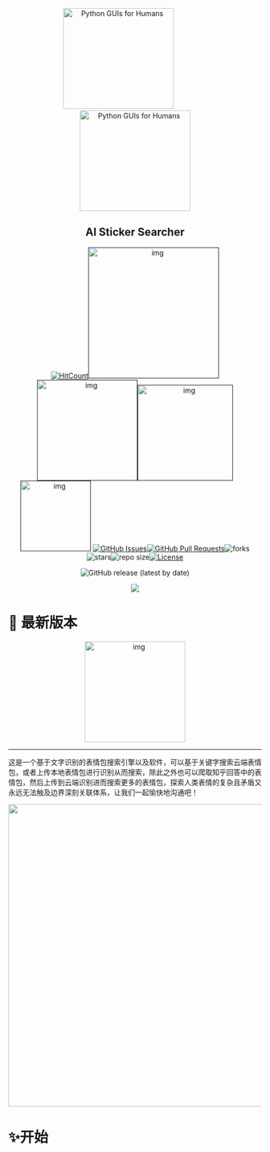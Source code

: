 <p align="center">
  <img width=220 height=200 src="https://i.loli.net/2020/12/25/sUSe4MGYXq2zoZd.png" alt="Python GUIs for Humans"> &nbsp;&nbsp;&nbsp;&nbsp;&nbsp;&nbsp;&nbsp;&nbsp;&nbsp;&nbsp;&nbsp;&nbsp;&nbsp;&nbsp;&nbsp;&nbsp;
  <img width=220 height=200 src="https://i.loli.net/2020/12/25/G3tmYbcXFDNxBP4.png" alt="Python GUIs for Humans">
  <h2 align="center">AI Sticker Searcher</h2>
</p>


<div align="center">

[![HitCount](http://hits.dwyl.com/ExcaliburEX/AIStickerSearcher.svg)](http://hits.dwyl.com/ExcaliburEX/AIStickerSearcher)<a href=""><img src="https://img.shields.io/github/commit-activity/m/ExcaliburEX/AIStickerSearcher.svg?color=blue&style=for-the-badge" alt="img"  width="260px"></a><a href=""><img src="https://img.shields.io/github/last-commit/ExcaliburEX/AIStickerSearcher.svg?color=blue&style=for-the-badge" alt="img" width="200px"></a><a href=""><img src="http://ForTheBadge.com/images/badges/makes-people-smile.svg" alt="img" width="190px"></a><a href=""><img src="https://img.shields.io/github/stars/ExcaliburEX/AIStickerSearcher.svg?style=social&label=Star&maxAge=2592000" alt="img" width="140x"></a>
[![GitHub Issues](https://img.shields.io/github/issues/ExcaliburEX/AIStickerSearcher.svg)](https://github.com/ExcaliburEX/AIStickerSearcher)[![GitHub Pull Requests](https://img.shields.io/github/issues-pr/ExcaliburEX/AIStickerSearcher.svg)](https://github.com/ExcaliburEX/AIStickerSearcher/pulls)![forks](https://img.shields.io/github/forks/ExcaliburEX/AIStickerSearcher)![stars](	https://img.shields.io/github/stars/ExcaliburEX/AIStickerSearcher)![repo size](https://img.shields.io/github/repo-size/ExcaliburEX/AIStickerSearcher)[![License](https://img.shields.io/badge/license-MIT-blue.svg)](/LICENSE)

<img alt="GitHub release (latest by date)" src="https://img.shields.io/github/downloads/ExcaliburEX/AIStickerSearcher/latest/total?color=important&style=for-the-badge">

</div>

<p align="center">
  <img src="https://github-readme-stats.vercel.app/api/?username=ExcaliburEX&bg_color=3e7bac&title_color=ffdd55&icon_color=ffdd55&text_color=ffdd55&show_icons=true&count_private=true">
</p>

# 🌃 最新版本



<p align="center">
<a href= 'https://github.com/ExcaliburEX/AIStickerSearcher/releases/tag/V1.0'><img src="https://img.shields.io/badge/AIStickerSearcher-V1.0-blue?color=ff69b4&style=for-the-badge" alt="img" width="200px"></a>
</p>

---

这是一个基于文字识别的表情包搜索引擎以及软件，可以基于关键字搜索云端表情包，或者上传本地表情包进行识别从而搜索，除此之外也可以爬取知乎回答中的表情包，然后上传到云端识别进而搜索更多的表情包，探索人类表情的复杂且矛盾又永远无法触及边界深刻关联体系，让我们一起愉快地沟通吧！

<p align="center">
  <img src="https://i.loli.net/2020/12/25/HSpXAcR6fumFGsb.gif" width="600px">
</p>

# ✨开始